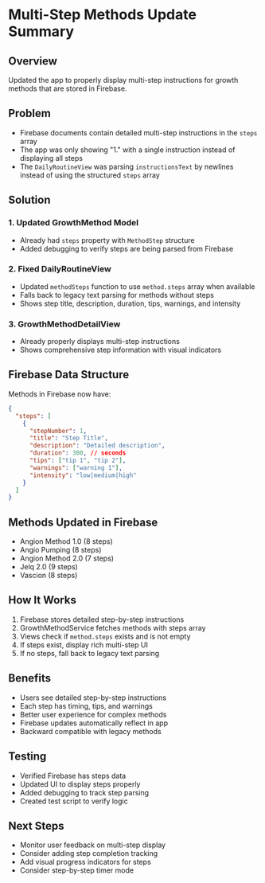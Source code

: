 # Multi-Step Methods Update Summary

## Overview
Updated the app to properly display multi-step instructions for growth methods that are stored in Firebase.

## Problem
- Firebase documents contain detailed multi-step instructions in the `steps` array
- The app was only showing "1." with a single instruction instead of displaying all steps
- The `DailyRoutineView` was parsing `instructionsText` by newlines instead of using the structured `steps` array

## Solution

### 1. Updated GrowthMethod Model
- Already had `steps` property with `MethodStep` structure
- Added debugging to verify steps are being parsed from Firebase

### 2. Fixed DailyRoutineView
- Updated `methodSteps` function to use `method.steps` array when available
- Falls back to legacy text parsing for methods without steps
- Shows step title, description, duration, tips, warnings, and intensity

### 3. GrowthMethodDetailView
- Already properly displays multi-step instructions
- Shows comprehensive step information with visual indicators

## Firebase Data Structure
Methods in Firebase now have:
```json
{
  "steps": [
    {
      "stepNumber": 1,
      "title": "Step Title",
      "description": "Detailed description",
      "duration": 300, // seconds
      "tips": ["tip 1", "tip 2"],
      "warnings": ["warning 1"],
      "intensity": "low|medium|high"
    }
  ]
}
```

## Methods Updated in Firebase
- Angion Method 1.0 (8 steps)
- Angio Pumping (8 steps)
- Angion Method 2.0 (7 steps)
- Jelq 2.0 (9 steps)
- Vascion (8 steps)

## How It Works
1. Firebase stores detailed step-by-step instructions
2. GrowthMethodService fetches methods with steps array
3. Views check if `method.steps` exists and is not empty
4. If steps exist, display rich multi-step UI
5. If no steps, fall back to legacy text parsing

## Benefits
- Users see detailed step-by-step instructions
- Each step has timing, tips, and warnings
- Better user experience for complex methods
- Firebase updates automatically reflect in app
- Backward compatible with legacy methods

## Testing
- Verified Firebase has steps data
- Updated UI to display steps properly
- Added debugging to track step parsing
- Created test script to verify logic

## Next Steps
- Monitor user feedback on multi-step display
- Consider adding step completion tracking
- Add visual progress indicators for steps
- Consider step-by-step timer mode